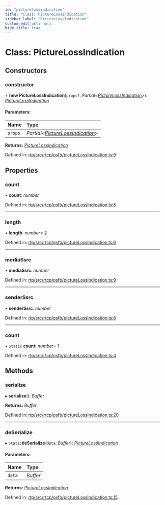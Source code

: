 ```yaml
---
id: "picturelossindication"
title: "Class: PictureLossIndication"
sidebar_label: "PictureLossIndication"
custom_edit_url: null
hide_title: true
---
```


# Class: PictureLossIndication

## Constructors

### constructor

\+ **new PictureLossIndication**(`props?`: *Partial*<[*PictureLossIndication*](picturelossindication.md)\>): [*PictureLossIndication*](picturelossindication.md)

#### Parameters:

Name | Type |
:------ | :------ |
`props` | *Partial*<[*PictureLossIndication*](picturelossindication.md)\> |

**Returns:** [*PictureLossIndication*](picturelossindication.md)

Defined in: [rtp/src/rtcp/psfb/pictureLossIndication.ts:9](https://github.com/shinyoshiaki/werift-webrtc/blob/92b5725/packages/rtp/src/rtcp/psfb/pictureLossIndication.ts#L9)

## Properties

### count

• **count**: *number*

Defined in: [rtp/src/rtcp/psfb/pictureLossIndication.ts:5](https://github.com/shinyoshiaki/werift-webrtc/blob/92b5725/packages/rtp/src/rtcp/psfb/pictureLossIndication.ts#L5)

___

### length

• **length**: *number*= 2

Defined in: [rtp/src/rtcp/psfb/pictureLossIndication.ts:6](https://github.com/shinyoshiaki/werift-webrtc/blob/92b5725/packages/rtp/src/rtcp/psfb/pictureLossIndication.ts#L6)

___

### mediaSsrc

• **mediaSsrc**: *number*

Defined in: [rtp/src/rtcp/psfb/pictureLossIndication.ts:9](https://github.com/shinyoshiaki/werift-webrtc/blob/92b5725/packages/rtp/src/rtcp/psfb/pictureLossIndication.ts#L9)

___

### senderSsrc

• **senderSsrc**: *number*

Defined in: [rtp/src/rtcp/psfb/pictureLossIndication.ts:8](https://github.com/shinyoshiaki/werift-webrtc/blob/92b5725/packages/rtp/src/rtcp/psfb/pictureLossIndication.ts#L8)

___

### count

▪ `Static` **count**: *number*= 1

Defined in: [rtp/src/rtcp/psfb/pictureLossIndication.ts:4](https://github.com/shinyoshiaki/werift-webrtc/blob/92b5725/packages/rtp/src/rtcp/psfb/pictureLossIndication.ts#L4)

## Methods

### serialize

▸ **serialize**(): *Buffer*

**Returns:** *Buffer*

Defined in: [rtp/src/rtcp/psfb/pictureLossIndication.ts:20](https://github.com/shinyoshiaki/werift-webrtc/blob/92b5725/packages/rtp/src/rtcp/psfb/pictureLossIndication.ts#L20)

___

### deSerialize

▸ `Static`**deSerialize**(`data`: *Buffer*): [*PictureLossIndication*](picturelossindication.md)

#### Parameters:

Name | Type |
:------ | :------ |
`data` | *Buffer* |

**Returns:** [*PictureLossIndication*](picturelossindication.md)

Defined in: [rtp/src/rtcp/psfb/pictureLossIndication.ts:15](https://github.com/shinyoshiaki/werift-webrtc/blob/92b5725/packages/rtp/src/rtcp/psfb/pictureLossIndication.ts#L15)
